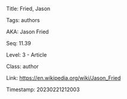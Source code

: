 Title:  Fried, Jason

Tags:   authors

AKA:    Jason Fried

Seq:    11.39

Level:  3 - Article

Class:  author

Link:   https://en.wikipedia.org/wiki/Jason_Fried

Timestamp: 20230221212003
